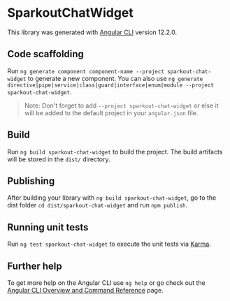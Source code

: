 # SparkoutChatWidget

This library was generated with [Angular CLI](https://github.com/angular/angular-cli) version 12.2.0.

## Code scaffolding

Run `ng generate component component-name --project sparkout-chat-widget` to generate a new component. You can also use `ng generate directive|pipe|service|class|guard|interface|enum|module --project sparkout-chat-widget`.
> Note: Don't forget to add `--project sparkout-chat-widget` or else it will be added to the default project in your `angular.json` file. 

## Build

Run `ng build sparkout-chat-widget` to build the project. The build artifacts will be stored in the `dist/` directory.

## Publishing

After building your library with `ng build sparkout-chat-widget`, go to the dist folder `cd dist/sparkout-chat-widget` and run `npm publish`.

## Running unit tests

Run `ng test sparkout-chat-widget` to execute the unit tests via [Karma](https://karma-runner.github.io).

## Further help

To get more help on the Angular CLI use `ng help` or go check out the [Angular CLI Overview and Command Reference](https://angular.io/cli) page.
